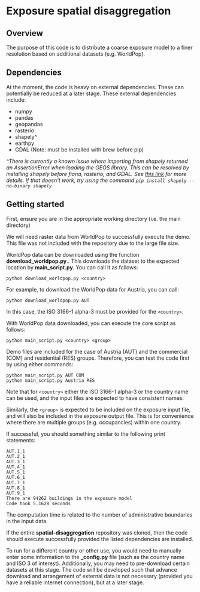 # Exposure spatial disaggregation

## Overview

The purpose of this code is to distribute a coarse exposure model to a finer resolution based on additional datasets (e.g. WorldPop).

## Dependencies

At the moment, the code is heavy on external dependencies. These can potentially be reduced at a later stage. These external dependencies include:

* numpy
* pandas
* geopandas
* rasterio
* shapely^
* earthpy
* GDAL (Note: must be installed with brew before pip)

*^There is currently a known issue where importing from shapely returned an AssertionError when loading the GEOS library. This can be resolved by installing shapely before fiona, rasterio, and GDAL. See [this link](https://sgillies.net/2019/06/23/fix-for-geos-dll-bug-shapely-1-7a2.html) for more details. If that doesn't work, try using the command ``pip install shapely --no-binary shapely``*

## Getting started

First, ensure you are in the appropriate working directory (i.e. the main directory)

We will need raster data from WorldPop to successfully execute the demo. This file was not included with the repository due to the large file size.

WorldPop data can be downloaded using the function **download_worldpop.py**.. This downloads the dataset to the expected location by **main_script.py**. You can call it as follows:

    python download_worldpop.py <country>

For example, to download the WorldPop data for Austria, you can call:

    python download_worldpop.py AUT

In this case, the ISO 3166-1 alpha-3 must be provided for the ``<country>``.

With WorldPop data downloaded, you can execute the core script as follows:

    python main_script.py <country> <group>

Demo files are included for the case of Austria (AUT) and the commercial (COM) and residential (RES) groups. Therefore, you can test the code first by using either commands:

    python main_script.py AUT COM
    python main_script.py Austria RES

Note that  for ``<country>`` either the ISO 3166-1 alpha-3 or the country name can be used, and the input files are expected to have consistent names.

Similarly, the ``<group>`` is expected to be included on the exposure input file, and will also be included in the exposure output file. This is for convenience where there are multiple groups (e.g. occupancies) within one country.

If successful, you should something similar to the following print statements:

    AUT.1_1
    AUT.2_1
    AUT.3_1
    AUT.4_1
    AUT.5_1
    AUT.6_1
    AUT.7_1
    AUT.8_1
    AUT.9_1
    There are 94262 buildings in the exposure model
    Code took 5.1628 seconds

The computation time is related to the number of administrative boundaries in the input data.

If the entire **spatial-disaggregation** repository was cloned, then the code should execute successfully provided the listed dependencies are installed.

To run for a different country or other use, you would need to manually enter some information to the **_config.py** file (such as the country name and ISO 3 of interest). Additionally, you may need to pre-download certain datasets at this stage. The code will be developed such that advance download and arrangement of external data is not necessary (provided you have a reliable internet connection), but at a later stage.
